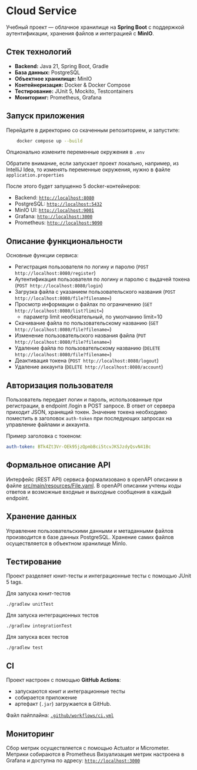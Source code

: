 # Cloud Service

Учебный проект — облачное хранилище на **Spring Boot** с поддержкой аутентификации, хранения файлов и интеграцией с **MinIO**.

## Стек технологий
- **Backend:** Java 21, Spring Boot, Gradle 
- **База данных:** PostgreSQL
- **Объектное хранилище:** MinIO
- **Контейнеризация:** Docker & Docker Compose
- **Тестирование:** JUnit 5, Mockito, Testcontainers
- **Мониторинг:** Prometheus, Grafana

## Запуск приложения

Перейдите в директорию со скаченным репозиторием, и запустите:
```bash
    docker compose up --build
```

Опционально измените переменные окружения в `.env`

Обратите внимание, если запускает проект локально, например, из IntelliJ Idea, то изменять переменные окружения, нужно в файле `application.properties`

После этого будет запущенно 5 docker-контейнеров:
- Backend: [`http://localhost:8080`](http://localhost:8080)
- PostgreSQL: [`http://localhost:5432`](http://localhost:5432)
- MinIO UI: [`http://localhost:9001`](http://localhost:9001)
- Grafana: [`http://localhost:3000`](http://localhost:3000)
- Prometheus: [`http://localhost:9090`](http://localhost:9090)

## Описание функциональности
Основные функции сервиса:
- Регистрация пользователя по логину и паролю (`POST http://localhost:8080/register`)
- Аутентификация пользователя по логину и паролю с выдачей токена (`POST http://localhost:8080/login`)
- Загрузка файла с указанием пользовательского названия (`POST http://localhost:8080/file?filename=`)
- Просмотр информации о файлах по ограничению (`GET http://localhost:8080/list?limit=`)
  - параметр limit необязательный, по умолчанию limit=10 
- Скачивание файла по пользовательскому названию (`GET http://localhost:8080/file?filename=`)
- Изменение пользовательского названия файла (`PUT http://localhost:8080/file?filename=`)
- Удаление файла по пользовательскому названию (`DELETE http://localhost:8080/file?filename=`)
- Деактивация токена (`POST http://localhost:8080/logout`)
- Удаление аккаунта (`DELETE http://localhost:8080/account`)

## Авторизация пользователя
Пользователь передает логин и пароль, использованные при регистрации, в endpoint /login в POST запросе. В ответ от сервера приходит JSON, хранящий токен. Значение токена необходимо поместить в заголовок `auth-token` при последующих запросах на управление файлами и аккаунта.

Пример заголовка с токеном:
```yaml
auth-token: BTk4Zt3Vr-OEk95jzQpmbBci5tcvJKSJzdyQsvN41Bc
```

## Формальное описание API
Интерфейс (REST API) сервиса формализовано в openAPI описании в файле [src/main/resources/File.yaml](src/main/resources/File.yaml).
В openAPI описании учтены коды ответов и возможные входные и выходные сообщения в каждый endpoint.

## Хранение данных
Управление пользовательскими данными и метаданными файлов производится в базе данных PostgreSQL.
Хранение самих файлов осуществляется в объектном хранилище MinIo.

## Тестирование
Проект разделяет юнит-тесты и интеграционные тесты с помощью JUnit 5 tags.

Для запуска юнит-тестов
```
./gradlew unitTest
```

Для запуска интеграционных тестов
```
./gradlew integrationTest
```

Для запуска всех тестов
```
./gradlew test
```

## CI
Проект настроен с помощью **GitHub Actions**:
- запускаются юнит и интеграционные тесты
- собирается приложение
- артефакт (`.jar`) загружается в GitHub.

Файл пайплайна: [`.github/workflows/ci.yml`](.github/workflows/ci.yml)

## Мониторинг
Сбор метрик осуществляется с помощью Actuator и Micrometer. Метрики собираются в Prometheus
Визуализация метрик настроена в Grafana и доступна по адресу: [`http://localhost:3000`](http://localhost:3000) 



